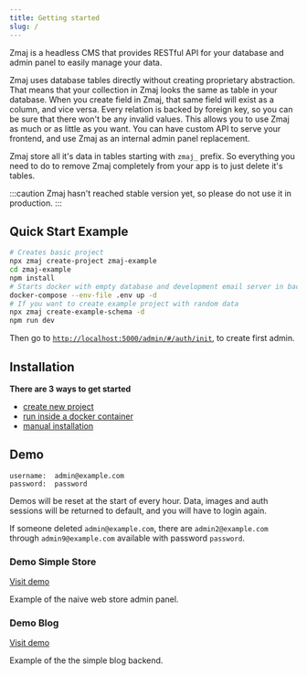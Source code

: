 ```yaml
---
title: Getting started
slug: /
---
```


Zmaj is a headless CMS that provides RESTful API for your database and admin panel to easily manage your data.

Zmaj uses database tables directly without creating proprietary abstraction. That means that your
collection in Zmaj looks the same as table in your database. When you create field in Zmaj, that same field
will exist as a column, and vice versa. Every relation is backed by foreign key, so you can be sure that
there won't be any invalid values.
This allows you to use Zmaj as much or as little as you want.
You can have custom API to serve your frontend, and use Zmaj as an internal admin panel replacement.

Zmaj store all it's data in tables starting with `zmaj_` prefix.
So everything you need to do to remove Zmaj completely from your app is to just delete it's tables.

:::caution
Zmaj hasn't reached stable version yet, so please do not use it in production.
:::

## Quick Start Example

```bash
# Creates basic project
npx zmaj create-project zmaj-example
cd zmaj-example
npm install
# Starts docker with empty database and development email server in background
docker-compose --env-file .env up -d
# If you want to create example project with random data
npx zmaj create-example-schema -d
npm run dev
```

Then go to [`http://localhost:5000/admin/#/auth/init`](http://localhost:5000/admin/#/auth/init), to create first admin.

## Installation

**There are 3 ways to get started**

- [create new project](./installation/new-project.md)
- [run inside a docker container](./installation/docker.md)
- [manual installation](./installation/manual-installation.md)

## Demo

```
username:  admin@example.com
password:  password
```

Demos will be reset at the start of every hour. Data, images and auth sessions will be returned to default,
and you will have to login again.

If someone deleted `admin@example.com`,
there are `admin2@example.com` through `admin9@example.com` available with password `password`.

### Demo Simple Store

[Visit demo](https://demo-store.aleksandarstanisic.com)

Example of the naive web store admin panel.

### Demo Blog

[Visit demo](https://demo-blog.aleksandarstanisic.com)

Example of the the simple blog backend.

<!-- ## Create new project

To generate basic project, run:

```bash
npx zmaj create-project my-project
```

This will create basic scaffold, generate basic valid `.env` file with generated secret key, and `docker-compose` file.
If you are not using provided `docker-compose.yml`, you must configure database connection, either directly in `index.ts` or in `.env`.
Every project is generated to run migrations on startup, so Zmaj will create it's tables

### Creating first user

You can create admin users using Zmaj CLI.
This command requires `.env` file, with configured database params and secret key, so we can connect to DB to create user.

```bash
npx zmaj create-admin admin@example.com
```

If you want to use browser to create first user, you can go to [`http://localhost:5000/admin/#/auth/init`](http://localhost:5000/admin/#/auth/init) (if you have changed your `APP_URL`, replace `http://localhost:5000` with your hostname).

### Using `.env` file

Values that contain secrets (usernames, passwords...) can be passed both directly, and as an environment
variable.
For full example with all possible keys see `.env` in repository.

```bash
# .env
SECRET_KEY=my_secret_key_min_20_chars
DB_TYPE=postgres
DB_USERNAME=db_user
DB_PASSWORD=db_password
DB_DATABASE=dev_database
DB_HOST=localhost
DB_PORT=5432
```

```js
// index.js
runServer({
	migrations: { autoRunMigrations: true },
})
```

## Secret key

Zmaj requires secret key to encrypt sensitive data, cookies, and JWT tokens.
It must be string longer than 20 characters. If you used Zmaj CLI to create project, secret key will
be generated for you. You can generate secret key manually by running this command:

```bash title="CLI command to generate key"
npx zmaj generate-key
```

This will not override key if it already exist. You can specify env file path by passing `--env-file my-env-name`.

## Migrations

Zmaj stores it's data in database, and has required tables that it needs to function.
You can run command to run migrations.
To use this command you must have `.env` or `.env.dev` file so Zmaj knows how to connect to database.
You can specify env file path by passing `--env-file my-env-name`. It will run all zmaj system migrations.

```bash title="CLI command to run migrations"
npx zmaj migrate
# With custom env path
npx zmaj migrate --env-file .custom.env
```

:::caution
Currently, only system migrations can be run with CLI. In the future it will be possible to also
run user's migrations as well.
::: -->
